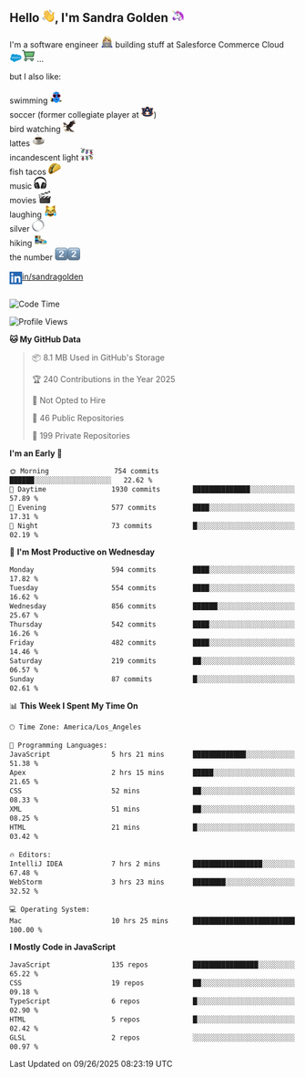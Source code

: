 ## Hello <img src="./static/emoji/wave.png" width="22" />, I'm Sandra Golden <img src="./static/emoji/unicorn-face.png" width="22" />

I'm a software engineer <img src="./static/emoji/female-technologist.png" width="22" /> building stuff at Salesforce Commerce Cloud <img src="./static/emoji/salesforce.png" width="22" /><img src="./static/emoji/commerce-cloud.png" width="22" />&nbsp;...

but I also like:<br/><br/>
swimming <img alt="swimming" src="./static/emoji/keep-swimming.png" width="22" /><br/>
soccer  (former collegiate player at <img src="./static/emoji/auburn.png" width="22" />)<br/>
bird watching <img src="./static/emoji/eagle.png" width="22" /><br/>
lattes <img src="./static/emoji/coffee.png" width="22" /><br/>
incandescent light <img src="./static/emoji/lights.png" width="22" /><br/>
fish tacos <img src="./static/emoji/taco.png" width="22" /><br/>
music <img src="./static/emoji/headphones.png" width="22" /><br/>
movies <img src="./static/emoji/movie-clapper.png" width="22" /><br/>
laughing <img src="./static/emoji/joy-cat.png" width="22" /><br/>
silver <img src="./static/emoji/silver-hoop.png" width="22" /><br/>
hiking <img src="./static/emoji/hiker.png" width="22" /><br/>
the number <img src="./static/emoji/two.png" width="22" /><img src="./static/emoji/two.png" width="22" />
<br/><br/>
<img align="left" alt="Sandra Golden | LinkedIn" width="22px" src="./static/emoji/linkedin.png" /> <a href="https://www.linkedin.com/in/sandragolden/">in/sandragolden</a>
<br/><br/>
<!--START_SECTION:waka-->
![Code Time](http://img.shields.io/badge/Code%20Time-1%2C394%20hrs%2044%20mins-blue)

![Profile Views](http://img.shields.io/badge/Profile%20Views-0-blue)

**🐱 My GitHub Data** 

> 📦 8.1 MB Used in GitHub's Storage 
 > 
> 🏆 240 Contributions in the Year 2025
 > 
> 🚫 Not Opted to Hire
 > 
> 📜 46 Public Repositories 
 > 
> 🔑 199 Private Repositories 
 > 
**I'm an Early 🐤** 

```text
🌞 Morning                754 commits         ██████░░░░░░░░░░░░░░░░░░░   22.62 % 
🌆 Daytime                1930 commits        ██████████████░░░░░░░░░░░   57.89 % 
🌃 Evening                577 commits         ████░░░░░░░░░░░░░░░░░░░░░   17.31 % 
🌙 Night                  73 commits          █░░░░░░░░░░░░░░░░░░░░░░░░   02.19 % 
```
📅 **I'm Most Productive on Wednesday** 

```text
Monday                   594 commits         ████░░░░░░░░░░░░░░░░░░░░░   17.82 % 
Tuesday                  554 commits         ████░░░░░░░░░░░░░░░░░░░░░   16.62 % 
Wednesday                856 commits         ██████░░░░░░░░░░░░░░░░░░░   25.67 % 
Thursday                 542 commits         ████░░░░░░░░░░░░░░░░░░░░░   16.26 % 
Friday                   482 commits         ████░░░░░░░░░░░░░░░░░░░░░   14.46 % 
Saturday                 219 commits         ██░░░░░░░░░░░░░░░░░░░░░░░   06.57 % 
Sunday                   87 commits          █░░░░░░░░░░░░░░░░░░░░░░░░   02.61 % 
```


📊 **This Week I Spent My Time On** 

```text
🕑︎ Time Zone: America/Los_Angeles

💬 Programming Languages: 
JavaScript               5 hrs 21 mins       █████████████░░░░░░░░░░░░   51.38 % 
Apex                     2 hrs 15 mins       █████░░░░░░░░░░░░░░░░░░░░   21.65 % 
CSS                      52 mins             ██░░░░░░░░░░░░░░░░░░░░░░░   08.33 % 
XML                      51 mins             ██░░░░░░░░░░░░░░░░░░░░░░░   08.25 % 
HTML                     21 mins             █░░░░░░░░░░░░░░░░░░░░░░░░   03.42 % 

🔥 Editors: 
IntelliJ IDEA            7 hrs 2 mins        █████████████████░░░░░░░░   67.48 % 
WebStorm                 3 hrs 23 mins       ████████░░░░░░░░░░░░░░░░░   32.52 % 

💻 Operating System: 
Mac                      10 hrs 25 mins      █████████████████████████   100.00 % 
```

**I Mostly Code in JavaScript** 

```text
JavaScript               135 repos           ████████████████░░░░░░░░░   65.22 % 
CSS                      19 repos            ██░░░░░░░░░░░░░░░░░░░░░░░   09.18 % 
TypeScript               6 repos             █░░░░░░░░░░░░░░░░░░░░░░░░   02.90 % 
HTML                     5 repos             █░░░░░░░░░░░░░░░░░░░░░░░░   02.42 % 
GLSL                     2 repos             ░░░░░░░░░░░░░░░░░░░░░░░░░   00.97 % 
```




 Last Updated on 09/26/2025 08:23:19 UTC
<!--END_SECTION:waka-->
